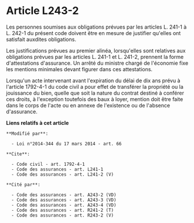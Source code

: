 # Article L243-2

Les personnes soumises aux obligations prévues par les articles L. 241-1 à L. 242-1 du présent code doivent être en mesure de
justifier qu'elles ont satisfait auxdites obligations. 

Les justifications prévues au premier alinéa, lorsqu'elles sont relatives aux obligations prévues par les articles L. 241-1
et L. 241-2, prennent la forme d'attestations d'assurance. Un arrêté du ministre chargé de l'économie fixe les mentions
minimales devant figurer dans ces attestations. 

Lorsqu'un acte intervenant avant l'expiration du délai de dix ans prévu à l'article 1792-4-1 du code civil a pour effet de
transférer la propriété ou la jouissance du bien, quelle que soit la nature du contrat destiné à conférer ces droits, à
l'exception toutefois des baux à loyer, mention doit être faite dans le corps de l'acte ou en annexe de l'existence ou de
l'absence d'assurance.

**Liens relatifs à cet article**

	**Modifié par**:

	  - Loi n°2014-344 du 17 mars 2014 - art. 66

	**Cite**:

	  - Code civil - art. 1792-4-1
	  - Code des assurances - art. L241-1
	  - Code des assurances - art. L241-2 (V)

	**Cité par**:

	  - Code des assurances - art. A243-2 (VD)
	  - Code des assurances - art. A243-3 (VD)
	  - Code des assurances - art. A243-4 (VD)
	  - Code des assurances - art. R241-2 (T)
	  - Code des assurances - art. R243-2 (V)
